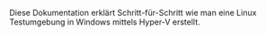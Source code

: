 Diese Dokumentation erklärt Schritt-für-Schritt wie man eine Linux Testumgebung in Windows mittels Hyper-V erstellt.
